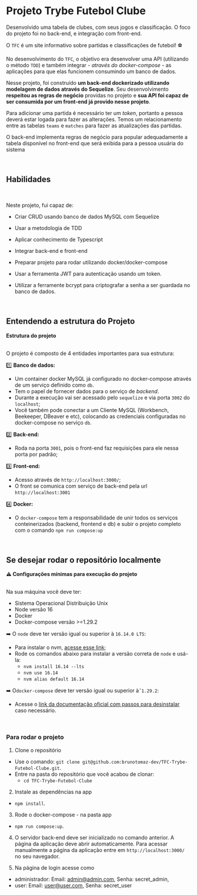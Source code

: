 # Projeto Trybe Futebol Clube

<!-- Olá, Tryber!
Esse é apenas um arquivo inicial para o README do seu projeto.
É essencial que você preencha esse documento por conta própria, ok?
Não deixe de usar nossas dicas de escrita de README de projetos, e deixe sua criatividade brilhar!
:warning: IMPORTANTE: você precisa deixar nítido:
- quais arquivos/pastas foram desenvolvidos por você;
- quais arquivos/pastas foram desenvolvidos por outra pessoa estudante;
- quais arquivos/pastas foram desenvolvidos pela Trybe.
-->

Desenvolvido uma tabela de clubes, com seus jogos e classificação. O foco do projeto foi no back-end, e integração com front-end.

O `TFC` é um site informativo sobre partidas e classificações de futebol! ⚽️

No desenvolvimento do `TFC`, o objetivo era desenvolver uma API (utilizando o método `TDD`) e também integrar _- através do docker-compose -_ as aplicações para que elas funcionem consumindo um banco de dados.

Nesse projeto, foi construído **um back-end dockerizado utilizando modelagem de dados através do Sequelize**. Seu desenvolvimento **respeitou as regras de negócio** providas no projeto e **sua API foi capaz de ser consumida por um front-end já provido nesse projeto**.

Para adicionar uma partida é necessário ter um _token_, portanto a pessoa deverá estar logada para fazer as alterações. Temos um relacionamento entre as tabelas `teams` e `matches` para fazer as atualizações das partidas.

O back-end implementa regras de negócio para popular adequadamente a tabela disponível no front-end que será exibida para a pessoa usuária do sistema

<br>

## Habilidades

<br>

Neste projeto, fui capaz de:

- Criar CRUD usando banco de dados MySQL com Sequelize

- Usar a metodologia de TDD

- Aplicar conhecimento de Typescript

- Integrar back-end e front-end

- Preparar projeto para rodar utilizando docker/docker-compose

- Usar a ferramenta JWT para autenticação usando um token.

- Utilizar a ferramente bcrypt para criptografar a senha a ser guardada no banco de dados.

  <br>

## Entendendo a estrutura do Projeto

<summary><strong> Estrutura do projeto</strong></summary><br />

O projeto é composto de 4 entidades importantes para sua estrutura:

1️⃣ **Banco de dados:**

- Um container docker MySQL já configurado no docker-compose através de um serviço definido como `db`.
- Tem o papel de fornecer dados para o serviço de _backend_.
- Durante a execução vai ser acessado pelo `sequelize` e via porta `3002` do `localhost`;
- Você também pode conectar a um Cliente MySQL (Workbench, Beekeeper, DBeaver e etc), colocando as credenciais configuradas no docker-compose no serviço `db`.

2️⃣ **Back-end:**

- Roda na porta `3001`, pois o front-end faz requisições para ele nessa porta por padrão;

3️⃣ **Front-end:**

- Acesso através de `http://localhost:3000/`;
- O front se comunica com serviço de back-end pela url `http://localhost:3001`

4️⃣ **Docker:**

- O `docker-compose` tem a responsabilidade de unir todos os serviços conteinerizados (backend, frontend e db) e subir o projeto completo com o comando `npm run compose:up`

<br>

## Se desejar rodar o repositório localmente

<summary><strong> ⚠️ Configurações mínimas para execução do projeto</strong></summary><br />

Na sua máquina você deve ter:

- Sistema Operacional Distribuição Unix
- Node versão 16
- Docker
- Docker-compose versão >=1.29.2

➡️ O `node` deve ter versão igual ou superior à `16.14.0 LTS`:

- Para instalar o nvm, [acesse esse link](https://github.com/nvm-sh/nvm#installing-and-updating);
- Rode os comandos abaixo para instalar a versão correta de `node` e usá-la:
  - `nvm install 16.14 --lts`
  - `nvm use 16.14`
  - `nvm alias default 16.14`

➡️ O`docker-compose` deve ter versão igual ou superior à`ˆ1.29.2`:

- Acesse o [link da documentação oficial com passos para desinstalar](https://docs.docker.com/compose/install/#uninstallation) caso necessário.

</details>

<br>

### Para rodar o projeto

1. Clone o repositório

- Use o comando: `git clone git@github.com:brunotomaz-dev/TFC-Trybe-Futebol-Clube.git`.
- Entre na pasta do repositório que você acabou de clonar:
  - `cd TFC-Trybe-Futebol-Clube`

2. Instale as dependências na app

- `npm install`.

3. Rode o docker-compose - na pasta app

- `npm run compose:up`.

4. O servidor back-end deve ser inicializado no comando anterior. A página da aplicação deve abrir automaticamente. Para acessar manualmente a página da aplicação entre em `http://localhost:3000/` no seu navegador.

5. Na página de login acesse como

- administrador: Email: admin@admin.com, Senha: secret_admin,
- user: Email: user@user.com, Senha: secret_user
